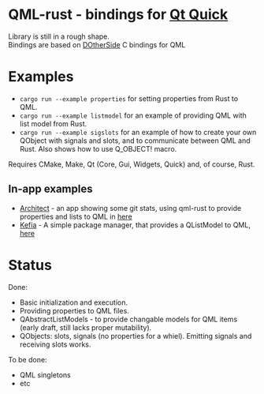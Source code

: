 # QML-rust - bindings for [Qt Quick](http://doc.qt.io/qt-5/qtquick-index.html)
Library is still in a rough shape.  
Bindings are based on [DOtherSide](https://github.com/filcuc/DOtherSide) C bindings for QML

# Examples
* `cargo run --example properties` for setting properties from Rust to QML.
* `cargo run --example listmodel` for an example of providing QML with list model from Rust.
* `cargo run --example sigslots` for an example of how to create your own QObject with signals and slots, and to communicate between QML and Rust. Also shows how to use Q_OBJECT! macro.

Requires CMake, Make, Qt (Core, Gui, Widgets, Quick) and, of course, Rust.

## In-app examples

* [Architect](https://github.com/White-Oak/architect/tree/qml-lib) - an app showing some git stats,
using qml-rust to provide properties and lists to QML in [here](https://github.com/White-Oak/architect/blob/qml-lib/src/view/qt.rs)
* [Kefia](https://github.com/White-Oak/kefia) - A simple package manager, that provides a QListModel to QML,
[here](https://github.com/White-Oak/kefia/blob/master/src/view.rs)

# Status
Done:
* Basic initialization and execution.
* Providing properties to QML files.
* QAbstractListModels - to provide changable models for QML items (early draft, still lacks proper mutability).
* QObjects: slots, signals (no properties for a whiel). Emitting signals and receiving slots works.

To be done:
* QML singletons
* etc
